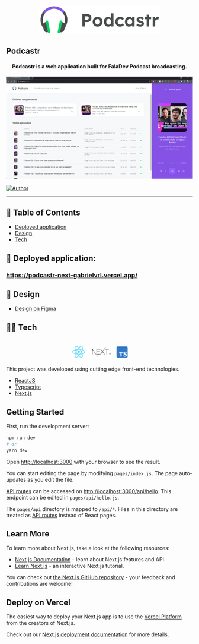 <div align="center">
  <img src=".github/images/podcastr-logo.svg" alt="Podcastr logo">
</div>

## Podcastr

<h4 align="center">
  Podcastr is a web application built for FalaDev Podcast broadcasting.
</h4>

<p align="center">
   <img src=".github/images/Podcastr.png" />
</p>

[![Author](https://img.shields.io/badge/author-GabrielVarela-9164fa?style=flat-square)](https://github.com/gabrielvrl)

---

## :pushpin: Table of Contents

-   [Deployed application](#rocket-deployed-application)
-   [Design](#art-design)
-   [Tech](#technologist-tech)

## :rocket: Deployed application:

### https://podcastr-next-gabrielvrl.vercel.app/

## :art: Design

-   [Design on Figma](https://www.figma.com/file/UwFEntsHpHYJlHNQAQr4gA/Podcastr/duplicate)

## :technologist: Tech

<div align="center">
  <br />
  <img src=".github/images/tech-logos.png" alt="Technologies used">
</div>

This project was developed using cutting edge front-end technologies.

-   [ReactJS](https://reactjs.org/)
-   [Typescript](https://www.typescriptlang.org/)
-   [Next.js](https://nextjs.org/)

## Getting Started

First, run the development server:

```bash
npm run dev
# or
yarn dev
```

Open [http://localhost:3000](http://localhost:3000) with your browser to see the result.

You can start editing the page by modifying `pages/index.js`. The page auto-updates as you edit the file.

[API routes](https://nextjs.org/docs/api-routes/introduction) can be accessed on [http://localhost:3000/api/hello](http://localhost:3000/api/hello). This endpoint can be edited in `pages/api/hello.js`.

The `pages/api` directory is mapped to `/api/*`. Files in this directory are treated as [API routes](https://nextjs.org/docs/api-routes/introduction) instead of React pages.

## Learn More

To learn more about Next.js, take a look at the following resources:

-   [Next.js Documentation](https://nextjs.org/docs) - learn about Next.js features and API.
-   [Learn Next.js](https://nextjs.org/learn) - an interactive Next.js tutorial.

You can check out [the Next.js GitHub repository](https://github.com/vercel/next.js/) - your feedback and contributions are welcome!

## Deploy on Vercel

The easiest way to deploy your Next.js app is to use the [Vercel Platform](https://vercel.com/new?utm_medium=default-template&filter=next.js&utm_source=create-next-app&utm_campaign=create-next-app-readme) from the creators of Next.js.

Check out our [Next.js deployment documentation](https://nextjs.org/docs/deployment) for more details.
